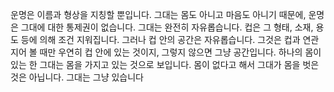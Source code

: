 운명은 이름과 형상을 지칭할 뿐입니다. 그대는 몸도 아니고 마음도 아니기 때문에, 운명은 그대에 대한 통제권이 없습니다. 그대는 완전히 자유롭습니다. 컵은 그 형태, 소재, 용도 등에 의해 조건 지워집니다. 그러나 컵 안의 공간은 자유롭습니다. 그것은 컵과 연관 지어 볼 때만 우연히 컵 안에 있는 것이지, 그렇지 않으면 그냥 공간입니다. 하나의 몸이 있는 한 그대는 몸을 가지고 있는 것으로 보입니다. 몸이 없다고 해서 그대가 몸을 벗은 것은 아닙니다. 그대는 그냥 있습니다 